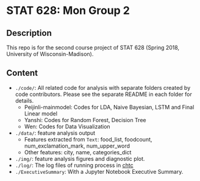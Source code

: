 # STAT 628: Mon Group 2

## Description

This repo is for the second course project of STAT 628 (Spring 2018, University of Wisconsin-Madison).

## Content

* `./code/`: All related code for analysis with separate folders created by code contributors. Please see the separate README in each folder for details. 
    * Peijinli-mainmodel: Codes for LDA, Naive Bayesian, LSTM and Final Linear model
    * Yanshi: Codes for Random Forest, Decision Tree
    * Wen: Codes for Data Visualization
* `./data/`: feature analysis output 
    * Features extracted from `Text`: food_list, foodcount, num_exclamation_mark, num_upper_word
    * Other features: city, name, categories_dict
* `./img/`: feature analysis figures and diagnostic plot.
* `./log/`: The log files of running process in [chtc](http://chtc.cs.wisc.edu/)
* `./ExecutiveSummary`: With a Jupyter Notebook Executive Summary.
